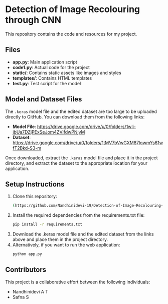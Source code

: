# Detection of Image Recolouring through CNN

This repository contains the code and resources for my project.

## Files

- **app.py**: Main application script
- **code1.py**: Actual code for the project
- **static/**: Contains static assets like images and styles
- **templates/**: Contains HTML templates
- **test.py**: Test script for the model

## Model and Dataset Files

The `.keras` model file and the edited dataset are too large to be uploaded directly to GitHub. You can download them from the following links:

- **Model File**: https://drive.google.com/drive/u/0/folders/1wIi-jbUa7DZjPExSeJom4ZVifdwPNjvM
- **Dataset**: https://drive.google.com/drive/u/0/folders/1tMV7bVwGXM87lqwmYs61wfT2Bkd-S3-m

Once downloaded, extract the `.keras` model file and place it in the project directory, and extract the dataset to the appropriate location for your application.

## Setup Instructions

1. Clone this repository:
   ```bash
   (https://github.com/Nandhinidevi-19/Detection-of-Image-Recolouring-through-CNN.git)
2. Install the required dependencies from the requirements.txt file:
   ```bash
   pip install -r requirements.txt
4. Download the .keras model file and the edited dataset from the links above and place them in the project directory.
5. Alternatively, if you want to run the web application:
   ```bash
   python app.py


## Contributors

This project is a collaborative effort between the following individuals:
- Nandhinidevi A T 
- Safna S 

